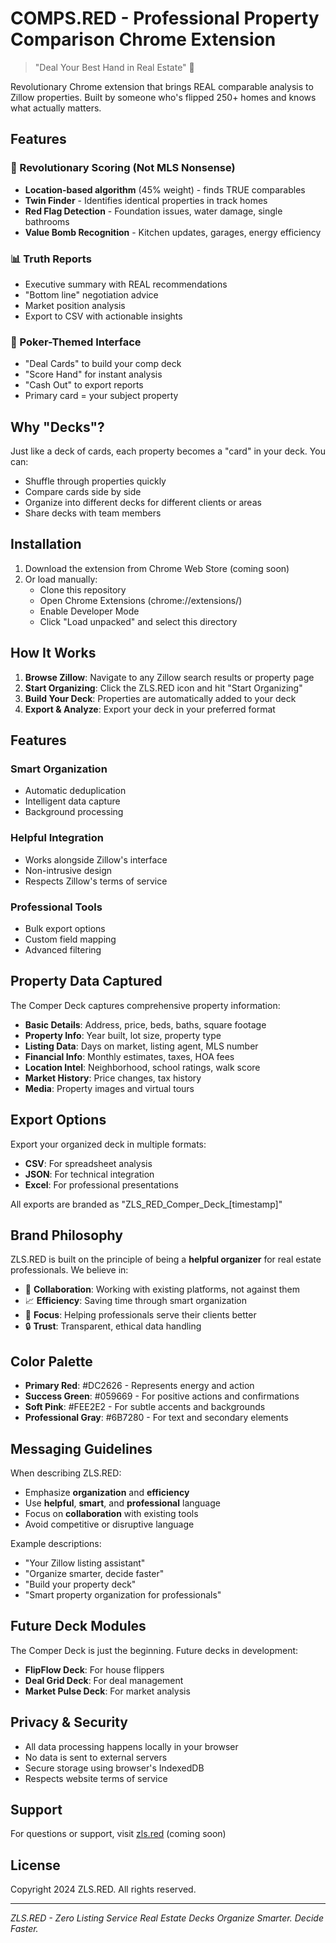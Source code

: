 # COMPS.RED - Professional Property Comparison Chrome Extension

> "Deal Your Best Hand in Real Estate" 🎴

Revolutionary Chrome extension that brings REAL comparable analysis to Zillow properties. Built by someone who's flipped 250+ homes and knows what actually matters.

## Features

### 🎯 Revolutionary Scoring (Not MLS Nonsense)
- **Location-based algorithm** (45% weight) - finds TRUE comparables
- **Twin Finder** - Identifies identical properties in track homes
- **Red Flag Detection** - Foundation issues, water damage, single bathrooms
- **Value Bomb Recognition** - Kitchen updates, garages, energy efficiency

### 📊 Truth Reports
- Executive summary with REAL recommendations
- "Bottom line" negotiation advice
- Market position analysis
- Export to CSV with actionable insights

### 🎴 Poker-Themed Interface
- "Deal Cards" to build your comp deck
- "Score Hand" for instant analysis
- "Cash Out" to export reports
- Primary card = your subject property

## Why "Decks"?

Just like a deck of cards, each property becomes a "card" in your deck. You can:
- Shuffle through properties quickly
- Compare cards side by side
- Organize into different decks for different clients or areas
- Share decks with team members

## Installation

1. Download the extension from Chrome Web Store (coming soon)
2. Or load manually:
   - Clone this repository
   - Open Chrome Extensions (chrome://extensions/)
   - Enable Developer Mode
   - Click "Load unpacked" and select this directory

## How It Works

1. **Browse Zillow**: Navigate to any Zillow search results or property page
2. **Start Organizing**: Click the ZLS.RED icon and hit "Start Organizing"
3. **Build Your Deck**: Properties are automatically added to your deck
4. **Export & Analyze**: Export your deck in your preferred format

## Features

### Smart Organization
- Automatic deduplication
- Intelligent data capture
- Background processing

### Helpful Integration
- Works alongside Zillow's interface
- Non-intrusive design
- Respects Zillow's terms of service

### Professional Tools
- Bulk export options
- Custom field mapping
- Advanced filtering

## Property Data Captured

The Comper Deck captures comprehensive property information:

- **Basic Details**: Address, price, beds, baths, square footage
- **Property Info**: Year built, lot size, property type
- **Listing Data**: Days on market, listing agent, MLS number
- **Financial Info**: Monthly estimates, taxes, HOA fees
- **Location Intel**: Neighborhood, school ratings, walk score
- **Market History**: Price changes, tax history
- **Media**: Property images and virtual tours

## Export Options

Export your organized deck in multiple formats:
- **CSV**: For spreadsheet analysis
- **JSON**: For technical integration
- **Excel**: For professional presentations

All exports are branded as "ZLS_RED_Comper_Deck_[timestamp]"

## Brand Philosophy

ZLS.RED is built on the principle of being a **helpful organizer** for real estate professionals. We believe in:

- 🤝 **Collaboration**: Working with existing platforms, not against them
- 📈 **Efficiency**: Saving time through smart organization
- 🎯 **Focus**: Helping professionals serve their clients better
- 🔒 **Trust**: Transparent, ethical data handling

## Color Palette

- **Primary Red**: #DC2626 - Represents energy and action
- **Success Green**: #059669 - For positive actions and confirmations
- **Soft Pink**: #FEE2E2 - For subtle accents and backgrounds
- **Professional Gray**: #6B7280 - For text and secondary elements

## Messaging Guidelines

When describing ZLS.RED:
- Emphasize **organization** and **efficiency**
- Use **helpful**, **smart**, and **professional** language
- Focus on **collaboration** with existing tools
- Avoid competitive or disruptive language

Example descriptions:
- "Your Zillow listing assistant"
- "Organize smarter, decide faster"
- "Build your property deck"
- "Smart property organization for professionals"

## Future Deck Modules

The Comper Deck is just the beginning. Future decks in development:
- **FlipFlow Deck**: For house flippers
- **Deal Grid Deck**: For deal management
- **Market Pulse Deck**: For market analysis

## Privacy & Security

- All data processing happens locally in your browser
- No data is sent to external servers
- Secure storage using browser's IndexedDB
- Respects website terms of service

## Support

For questions or support, visit [zls.red](https://zls.red) (coming soon)

## License

Copyright 2024 ZLS.RED. All rights reserved.

---

*ZLS.RED - Zero Listing Service Real Estate Decks*
*Organize Smarter. Decide Faster.*